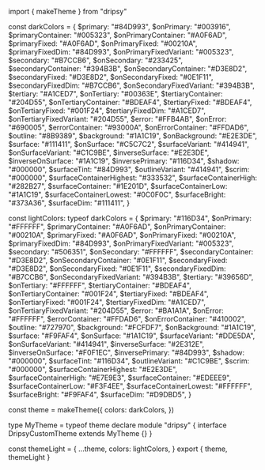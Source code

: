 import { makeTheme } from "dripsy"

const darkColors = {
	$primary: "#84D993",
	$onPrimary: "#003916",
	$primaryContainer: "#005323",
	$onPrimaryContainer: "#A0F6AD",
	$primaryFixed: "#A0F6AD",
	$onPrimaryFixed: "#00210A",
	$primaryFixedDim: "#84D993",
	$onPrimaryFixedVariant: "#005323",
	$secondary: "#B7CCB6",
	$onSecondary: "#233425",
	$secondaryContainer: "#394B3B",
	$onSecondaryContainer: "#D3E8D2",
	$secondaryFixed: "#D3E8D2",
	$onSecondaryFixed: "#0E1F11",
	$secondaryFixedDim: "#B7CCB6",
	$onSecondaryFixedVariant: "#394B3B",
	$tertiary: "#A1CED7",
	$onTertiary: "#00363E",
	$tertiaryContainer: "#204D55",
	$onTertiaryContainer: "#BDEAF4",
	$tertiaryFixed: "#BDEAF4",
	$onTertiaryFixed: "#001F24",
	$tertiaryFixedDim: "#A1CED7",
	$onTertiaryFixedVariant: "#204D55",
	$error: "#FFB4AB",
	$onError: "#690005",
	$errorContainer: "#93000A",
	$onErrorContainer: "#FFDAD6",
	$outline: "#8B9389",
	$background: "#1A1C19",
	$onBackground: "#E2E3DE",
	$surface: "#111411",
	$onSurface: "#C5C7C2",
	$surfaceVariant: "#414941",
	$onSurfaceVariant: "#C1C9BE",
	$inverseSurface: "#E2E3DE",
	$inverseOnSurface: "#1A1C19",
	$inversePrimary: "#116D34",
	$shadow: "#000000",
	$surfaceTint: "#84D993",
	$outlineVariant: "#414941",
	$scrim: "#000000",
	$surfaceContainerHighest: "#333532",
	$surfaceContainerHigh: "#282B27",
	$surfaceContainer: "#1E201D",
	$surfaceContainerLow: "#1A1C19",
	$surfaceContainerLowest: "#0C0F0C",
	$surfaceBright: "#373A36",
	$surfaceDim: "#111411",
}

const lightColors: typeof darkColors = {
	$primary: "#116D34",
	$onPrimary: "#FFFFFF",
	$primaryContainer: "#A0F6AD",
	$onPrimaryContainer: "#00210A",
	$primaryFixed: "#A0F6AD",
	$onPrimaryFixed: "#00210A",
	$primaryFixedDim: "#84D993",
	$onPrimaryFixedVariant: "#005323",
	$secondary: "#506351",
	$onSecondary: "#FFFFFF",
	$secondaryContainer: "#D3E8D2",
	$onSecondaryContainer: "#0E1F11",
	$secondaryFixed: "#D3E8D2",
	$onSecondaryFixed: "#0E1F11",
	$secondaryFixedDim: "#B7CCB6",
	$onSecondaryFixedVariant: "#394B3B",
	$tertiary: "#39656D",
	$onTertiary: "#FFFFFF",
	$tertiaryContainer: "#BDEAF4",
	$onTertiaryContainer: "#001F24",
	$tertiaryFixed: "#BDEAF4",
	$onTertiaryFixed: "#001F24",
	$tertiaryFixedDim: "#A1CED7",
	$onTertiaryFixedVariant: "#204D55",
	$error: "#BA1A1A",
	$onError: "#FFFFFF",
	$errorContainer: "#FFDAD6",
	$onErrorContainer: "#410002",
	$outline: "#727970",
	$background: "#FCFDF7",
	$onBackground: "#1A1C19",
	$surface: "#F9FAF4",
	$onSurface: "#1A1C19",
	$surfaceVariant: "#DDE5DA",
	$onSurfaceVariant: "#414941",
	$inverseSurface: "#2E312E",
	$inverseOnSurface: "#F0F1EC",
	$inversePrimary: "#84D993",
	$shadow: "#000000",
	$surfaceTint: "#116D34",
	$outlineVariant: "#C1C9BE",
	$scrim: "#000000",
	$surfaceContainerHighest: "#E2E3DE",
	$surfaceContainerHigh: "#E7E9E3",
	$surfaceContainer: "#EDEEE9",
	$surfaceContainerLow: "#F3F4EE",
	$surfaceContainerLowest: "#FFFFFF",
	$surfaceBright: "#F9FAF4",
	$surfaceDim: "#D9DBD5",
}

const theme = makeTheme({
	colors: darkColors,
})

type MyTheme = typeof theme
declare module "dripsy" {
	interface DripsyCustomTheme extends MyTheme {}
}

const themeLight = {
	...theme,
	colors: lightColors,
}
export { theme, themeLight }
